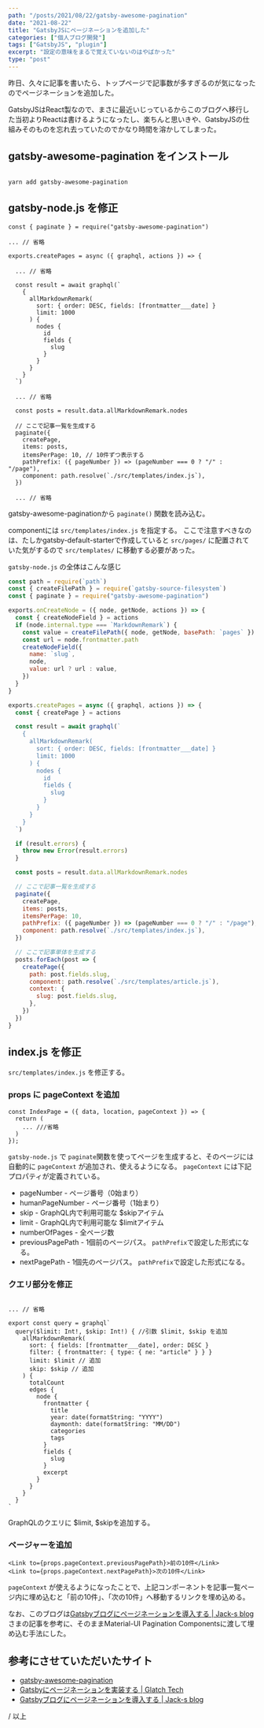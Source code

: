 ```yaml
---
path: "/posts/2021/08/22/gatsby-awesome-pagination"
date: "2021-08-22"
title: "GatsbyJSにページネーションを追加した"
categories: ["個人ブログ開発"]
tags: ["GatsbyJS", "plugin"]
excerpt: "設定の意味をまるで覚えていないのはやばかった"
type: "post"
---
```


昨日、久々に記事を書いたら、トップページで記事数が多すぎるのが気になったのでページネーションを追加した。

GatsbyJSはReact製なので、まさに最近いじっているからこのブログへ移行した当初よりReactは書けるようになったし、楽ちんと思いきや、GatsbyJSの仕組みそのものを忘れ去っていたのでかなり時間を溶かしてしまった。

## gatsby-awesome-pagination をインストール

```bash:title=bash

yarn add gatsby-awesome-pagination

```

## gatsby-node.js を修正

```jsx:title=gatsby-node.js(抜粋)
const { paginate } = require("gatsby-awesome-pagination")

... // 省略

exports.createPages = async ({ graphql, actions }) => {
  
  ... // 省略

  const result = await graphql(`
    {
      allMarkdownRemark(
        sort: { order: DESC, fields: [frontmatter___date] }
        limit: 1000
      ) {
        nodes {
          id
          fields {
            slug
          }
        }
      }
    }
  `)

  ... // 省略

  const posts = result.data.allMarkdownRemark.nodes

  // ここで記事一覧を生成する
  paginate({
    createPage,
    items: posts,
    itemsPerPage: 10, // 10件ずつ表示する
    pathPrefix: ({ pageNumber }) => (pageNumber === 0 ? "/" : "/page"), 
    component: path.resolve(`./src/templates/index.js`),
  })

  ... // 省略

```

gatsby-awesome-paginationから `paginate()` 関数を読み込む。

componentには `src/templates/index.js` を指定する。
ここで注意すべきなのは、たしかgatsby-default-starterで作成していると `src/pages/` に配置されていた気がするので `src/templates/` に移動する必要があった。


`gatsby-node.js` の全体はこんな感じ

```jsx:title=gatsby-node.js
const path = require(`path`)
const { createFilePath } = require(`gatsby-source-filesystem`)
const { paginate } = require("gatsby-awesome-pagination")

exports.onCreateNode = ({ node, getNode, actions }) => {
  const { createNodeField } = actions
  if (node.internal.type === `MarkdownRemark`) {
    const value = createFilePath({ node, getNode, basePath: `pages` })
    const url = node.frontmatter.path
    createNodeField({
      name: `slug`,
      node,
      value: url ? url : value,
    })
  }
}

exports.createPages = async ({ graphql, actions }) => {
  const { createPage } = actions

  const result = await graphql(`
    {
      allMarkdownRemark(
        sort: { order: DESC, fields: [frontmatter___date] }
        limit: 1000
      ) {
        nodes {
          id
          fields {
            slug
          }
        }
      }
    }
  `)

  if (result.errors) {
    throw new Error(result.errors)
  }

  const posts = result.data.allMarkdownRemark.nodes

  // ここで記事一覧を生成する
  paginate({
    createPage,
    items: posts,
    itemsPerPage: 10,
    pathPrefix: ({ pageNumber }) => (pageNumber === 0 ? "/" : "/page"),
    component: path.resolve(`./src/templates/index.js`),
  })

  // ここで記事単体を生成する
  posts.forEach(post => {
    createPage({
      path: post.fields.slug,
      component: path.resolve(`./src/templates/article.js`),
      context: {
        slug: post.fields.slug,
      },
    })
  })
}
```

## index.js を修正

`src/templates/index.js` を修正する。

### props に pageContext を追加

```jsx:title=src/templates/index.js(抜粋)
const IndexPage = ({ data, location, pageContext }) => {
  return (
    ... ///省略
  )
});

```

`gatsby-node.js` で `paginate`関数を使ってページを生成すると、そのページには自動的に `pageContext` が追加され、使えるようになる。
`pageContext` には下記プロパティが定義されている。

- pageNumber - ページ番号（0始まり）
- humanPageNumber - ページ番号（1始まり）
- skip - GraphQL内で利用可能な $skipアイテム
- limit - GraphQL内で利用可能な $limitアイテム
- numberOfPages - 全ページ数
- previousPagePath - 1個前のページパス。 `pathPrefix`で設定した形式になる。
- nextPagePath - 1個先のページパス。 `pathPrefix`で設定した形式になる。


### クエリ部分を修正

```jsx:title=src/templates/index.js(抜粋)

... // 省略

export const query = graphql`
  query($limit: Int!, $skip: Int!) { //引数 $limit, $skip を追加
    allMarkdownRemark(
      sort: { fields: [frontmatter___date], order: DESC }
      filter: { frontmatter: { type: { ne: "article" } } }
      limit: $limit // 追加
      skip: $skip // 追加
    ) {
      totalCount
      edges {
        node {
          frontmatter {
            title
            year: date(formatString: "YYYY")
            daymonth: date(formatString: "MM/DD")
            categories
            tags
          }
          fields {
            slug
          }
          excerpt
        }
      }
    }
  }
`
```

GraphQLのクエリに $limit, $skipを追加する。


### ページャーを追加

```jsx:title=src/templates/index.js(抜粋)
<Link to={props.pageContext.previousPagePath}>前の10件</Link>
<Link to={props.pageContext.nextPagePath}>次の10件</Link>
```

`pageContext` が使えるようになったことで、上記コンポーネントを記事一覧ページ内に埋め込むと「前の10件」、「次の10件」へ移動するリンクを埋め込める。

なお、このブログは[Gatsbyブログにページネーションを導入する | Jack-s blog](https://blog.jack-s.com/gatsby-pagination/)さまの記事を参考に、そのままMaterial-UI Pagination Componentsに渡して埋め込む手法にした。



## 参考にさせていただいたサイト

- [gatsby-awesome-pagination](https://www.gatsbyjs.com/plugins/gatsby-awesome-pagination/)
- [Gatsbyにページネーションを実装する | Glatch Tech](https://tech.glatchdesign.com/gatsby-pagination)
- [Gatsbyブログにページネーションを導入する | Jack-s blog](https://blog.jack-s.com/gatsby-pagination/)

/ 以上
